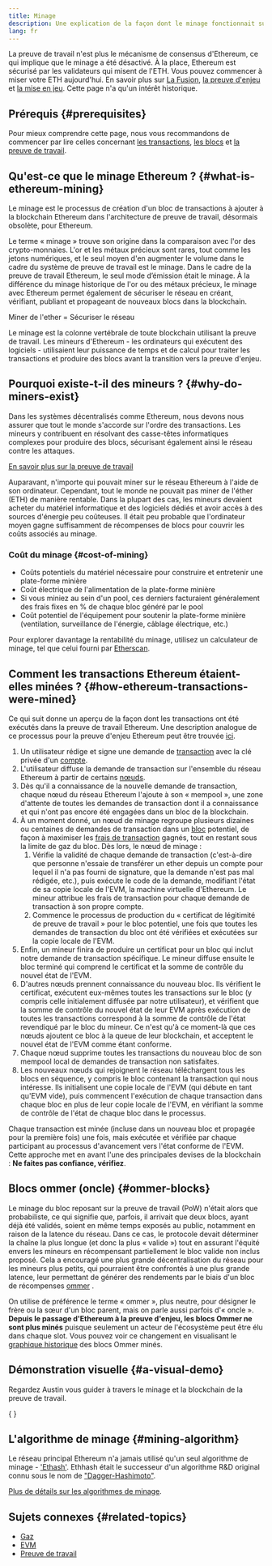 ```yaml
---
title: Minage
description: Une explication de la façon dont le minage fonctionnait sur Ethereum.
lang: fr
---
```


<InfoBanner emoji=":wave:">
La preuve de travail n'est plus le mécanisme de consensus d'Ethereum, ce qui implique que le minage a été désactivé. À la place, Ethereum est sécurisé par les validateurs qui misent de l'ETH. Vous pouvez commencer à miser votre ETH aujourd'hui. En savoir plus sur <a href='/roadmap/merge/'>La Fusion</a>, <a href='/developers/docs/consensus-mechanisms/pos/'>la preuve d'enjeu</a> et <a href='/staking/'>la mise en jeu</a>. Cette page n'a qu'un intérêt historique.
</InfoBanner>

## Prérequis {#prerequisites}

Pour mieux comprendre cette page, nous vous recommandons de commencer par lire celles concernant [les transactions](/developers/docs/transactions/), [les blocs](/developers/docs/blocks/) et [la preuve de travail](/developers/docs/consensus-mechanisms/pow/).

## Qu'est-ce que le minage Ethereum ? {#what-is-ethereum-mining}

Le minage est le processus de création d'un bloc de transactions à ajouter à la blockchain Ethereum dans l'architecture de preuve de travail, désormais obsolète, pour Ethereum.

Le terme « minage » trouve son origine dans la comparaison avec l'or des crypto-monnaies. L'or et les métaux précieux sont rares, tout comme les jetons numériques, et le seul moyen d'en augmenter le volume dans le cadre du système de preuve de travail est le minage. Dans le cadre de la preuve de travail Ethereum, le seul mode d’émission était le minage. À la différence du minage historique de l'or ou des métaux précieux, le minage avec Ethereum permet également de sécuriser le réseau en créant, vérifiant, publiant et propageant de nouveaux blocs dans la blockchain.

Miner de l'ether = Sécuriser le réseau

Le minage est la colonne vertébrale de toute blockchain utilisant la preuve de travail. Les mineurs d'Ethereum - les ordinateurs qui exécutent des logiciels - utilisaient leur puissance de temps et de calcul pour traiter les transactions et produire des blocs avant la transition vers la preuve d'enjeu.

## Pourquoi existe-t-il des mineurs ? {#why-do-miners-exist}

Dans les systèmes décentralisés comme Ethereum, nous devons nous assurer que tout le monde s'accorde sur l'ordre des transactions. Les mineurs y contribuent en résolvant des casse-têtes informatiques complexes pour produire des blocs, sécurisant également ainsi le réseau contre les attaques.

[En savoir plus sur la preuve de travail](/developers/docs/consensus-mechanisms/pow/)

Auparavant, n'importe qui pouvait miner sur le réseau Ethereum à l'aide de son ordinateur. Cependant, tout le monde ne pouvait pas miner de l'éther (ETH) de manière rentable. Dans la plupart des cas, les mineurs devaient acheter du matériel informatique et des logiciels dédiés et avoir accès à des sources d'énergie peu coûteuses. Il était peu probable que l'ordinateur moyen gagne suffisamment de récompenses de blocs pour couvrir les coûts associés au minage.

### Coût du minage {#cost-of-mining}

- Coûts potentiels du matériel nécessaire pour construire et entretenir une plate-forme minière
- Coût électrique de l'alimentation de la plate-forme minière
- Si vous miniez au sein d'un pool, ces derniers facturaient généralement des frais fixes en % de chaque bloc généré par le pool
- Coût potentiel de l'équipement pour soutenir la plate-forme minière (ventilation, surveillance de l'énergie, câblage électrique, etc.)

Pour explorer davantage la rentabilité du minage, utilisez un calculateur de minage, tel que celui fourni par [Etherscan](https://etherscan.io/ether-mining-calculator).

## Comment les transactions Ethereum étaient-elles minées ? {#how-ethereum-transactions-were-mined}

Ce qui suit donne un aperçu de la façon dont les transactions ont été exécutés dans la preuve de travail Ethereum. Une description analogue de ce processus pour la preuve d'enjeu Ethereum peut être trouvée [ici](/developers/docs/consensus-mechanisms/pos/#transaction-execution-ethereum-pos).

1. Un utilisateur rédige et signe une demande de [transaction](/developers/docs/transactions/) avec la clé privée d'un [compte](/developers/docs/accounts/).
2. L'utilisateur diffuse la demande de transaction sur l'ensemble du réseau Ethereum à partir de certains [nœuds](/developers/docs/nodes-and-clients/).
3. Dès qu'il a connaissance de la nouvelle demande de transaction, chaque nœud du réseau Ethereum l'ajoute à son « mempool », une zone d'attente de toutes les demandes de transaction dont il a connaissance et qui n'ont pas encore été engagées dans un bloc de la blockchain.
4. À un moment donné, un nœud de minage regroupe plusieurs dizaines ou centaines de demandes de transaction dans un [bloc](/developers/docs/blocks/) potentiel, de façon à maximiser les [frais de transaction](/developers/docs/gas/) gagnés, tout en restant sous la limite de gaz du bloc. Dès lors, le nœud de minage :
   1. Vérifie la validité de chaque demande de transaction (c'est-à-dire que personne n'essaie de transférer un ether depuis un compte pour lequel il n'a pas fourni de signature, que la demande n'est pas mal rédigée, etc.), puis exécute le code de la demande, modifiant l'état de sa copie locale de l'EVM, la machine virtuelle d'Ethereum. Le mineur attribue les frais de transaction pour chaque demande de transaction à son propre compte.
   2. Commence le processus de production du « certificat de légitimité de preuve de travail » pour le bloc potentiel, une fois que toutes les demandes de transaction du bloc ont été vérifiées et exécutées sur la copie locale de l'EVM.
5. Enfin, un mineur finira de produire un certificat pour un bloc qui inclut notre demande de transaction spécifique. Le mineur diffuse ensuite le bloc terminé qui comprend le certificat et la somme de contrôle du nouvel état de l'EVM.
6. D'autres nœuds prennent connaissance du nouveau bloc. Ils vérifient le certificat, exécutent eux-mêmes toutes les transactions sur le bloc (y compris celle initialement diffusée par notre utilisateur), et vérifient que la somme de contrôle du nouvel état de leur EVM après exécution de toutes les transactions correspond à la somme de contrôle de l'état revendiqué par le bloc du mineur. Ce n'est qu'à ce moment-là que ces nœuds ajoutent ce bloc à la queue de leur blockchain, et acceptent le nouvel état de l'EVM comme étant conforme.
7. Chaque nœud supprime toutes les transactions du nouveau bloc de son mempool local de demandes de transaction non satisfaites.
8. Les nouveaux nœuds qui rejoignent le réseau téléchargent tous les blocs en séquence, y compris le bloc contenant la transaction qui nous intéresse. Ils initialisent une copie locale de l'EVM (qui débute en tant qu'EVM vide), puis commencent l'exécution de chaque transaction dans chaque bloc en plus de leur copie locale de l'EVM, en vérifiant la somme de contrôle de l'état de chaque bloc dans le processus.

Chaque transaction est minée (incluse dans un nouveau bloc et propagée pour la première fois) une fois, mais exécutée et vérifiée par chaque participant au processus d'avancement vers l'état conforme de l'EVM. Cette approche met en avant l'une des principales devises de la blockchain : **Ne faites pas confiance, vérifiez**.

## Blocs ommer (oncle) {#ommer-blocks}

Le minage du bloc reposant sur la preuve de travail (PoW) n'était alors que probabiliste, ce qui signifie que, parfois, il arrivait que deux blocs, ayant déjà été validés, soient en même temps exposés au public, notamment en raison de la latence du réseau. Dans ce cas, le protocole devait déterminer la chaîne la plus longue (et donc la plus « valide ») tout en assurant l'équité envers les mineurs en récompensant partiellement le bloc valide non inclus proposé. Cela a encouragé une plus grande décentralisation du réseau pour les mineurs plus petits, qui pourraient être confrontés à une plus grande latence, leur permettant de générer des rendements par le biais d'un bloc de récompenses [ommer](/glossary/#ommer) .

On utilise de préférence le terme « ommer », plus neutre, pour désigner le frère ou la sœur d'un bloc parent, mais on parle aussi parfois d'« oncle ». **Depuis le passage d'Ethereum à la preuve d'enjeu, les blocs Ommer ne sont plus minés** puisque seulement un acteur de l'écosystème peut être élu dans chaque slot. Vous pouvez voir ce changement en visualisant le [graphique historique](https://ycharts.com/indicators/ethereum_uncle_rate) des blocs Ommer minés.

## Démonstration visuelle {#a-visual-demo}

Regardez Austin vous guider à travers le minage et la blockchain de la preuve de travail.

{
<YouTube id="zcX7OJ-L8XQ" />
}

## L'algorithme de minage {#mining-algorithm}

Le réseau principal Ethereum n'a jamais utilisé qu'un seul algorithme de minage - ['Ethash'](/developers/docs/consensus-mechanisms/pow/mining-algorithms/ethash/). Ethhash était le successeur d'un algorithme R&D original connu sous le nom de ["Dagger-Hashimoto"](/developers/docs/consensus-mechanisms/pow/mining-algorithms/dagger-hashimoto/).

[Plus de détails sur les algorithmes de minage](/developers/docs/consensus-mechanisms/pow/mining-algorithms/).

## Sujets connexes {#related-topics}

- [Gaz](/developers/docs/gas/)
- [EVM](/developers/docs/evm/)
- [Preuve de travail](/developers/docs/consensus-mechanisms/pow/)
